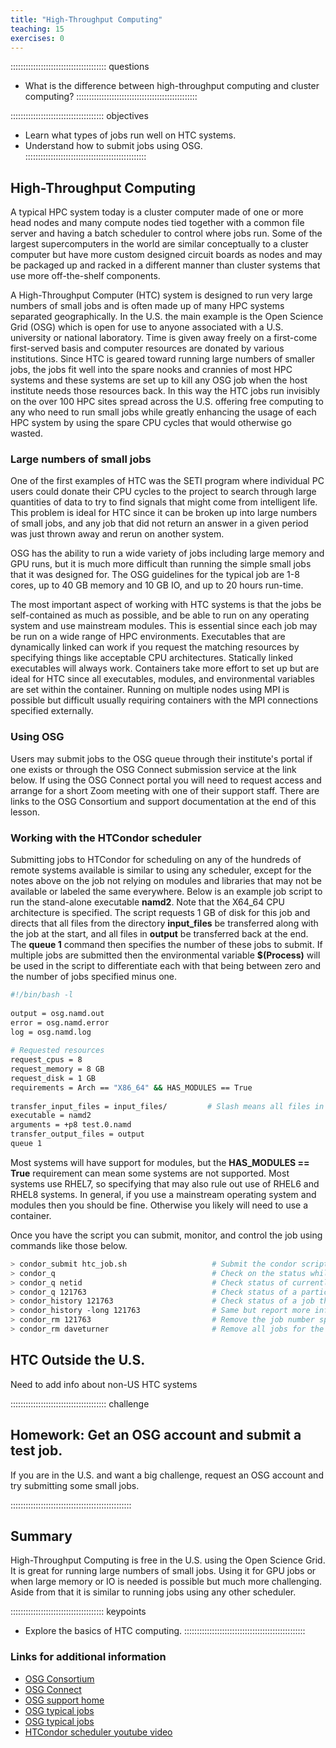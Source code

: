 ```yaml
---
title: "High-Throughput Computing"
teaching: 15
exercises: 0
---
```


:::::::::::::::::::::::::::::::::::::: questions
- What is the difference between high-throughput computing and cluster computing?
::::::::::::::::::::::::::::::::::::::::::::::::

::::::::::::::::::::::::::::::::::::: objectives
- Learn what types of jobs run well on HTC systems.
- Understand how to submit jobs using OSG.
::::::::::::::::::::::::::::::::::::::::::::::::


## High-Throughput Computing

A typical HPC system today is a cluster computer made of one or
more head nodes and many compute nodes tied together with a common
file server and having a batch scheduler to control where jobs run.
Some of the largest supercomputers in the world are similar conceptually
to a cluster computer but have more custom designed circuit boards as
nodes and may be packaged up and racked in a different manner than
cluster systems that use more off-the-shelf components.

A High-Throughput Computer (HTC) system is designed to run very
large numbers of small jobs and is often made up of many HPC
systems separated geographically.
In the U.S. the main example is the Open Science Grid (OSG)
which is open for use to anyone associated with a U.S. university
or national laboratory.
Time is given away freely on a first-come first-served basis
and computer resources are donated by various institutions.
Since HTC is geared toward running large numbers of smaller jobs,
the jobs fit well into the spare nooks and crannies of most
HPC systems and these systems are set up to kill any OSG job
when the host institute needs those resources back.
In this way the HTC jobs run invisibly on the over 100 HPC sites
spread across the U.S. offering free computing to any who
need to run small jobs while greatly enhancing the usage
of each HPC system by using the spare CPU cycles that would
otherwise go wasted.


### Large numbers of small jobs

One of the first examples of HTC was the SETI program
where individual PC users could donate their CPU cycles
to the project to search through large quantities of
data to try to find signals that might come from 
intelligent life.  This problem is ideal for HTC since
it can be broken up into large numbers of small jobs, and
any job that did not return an answer in a given period was
just thrown away and rerun on another system.

OSG has the ability to run a wide variety of jobs including
large memory and GPU runs, but it is much more difficult than
running the simple small jobs that it was designed for.
The OSG guidelines for the typical job are 
1-8 cores, up to 40 GB memory and 10 GB IO, and up to 20 hours run-time.

The most important aspect of working with HTC systems is that the jobs
be self-contained as much as possible, and be able to run on 
any operating system and use mainstream modules.
This is essential since each job may be run on a wide range of
HPC environments.
Executables that are dynamically linked can work if you request the
matching resources by specifying things like acceptable CPU architectures.
Statically linked executables will always work.
Containers take more effort to set up but are ideal for HTC since
all executables, modules, and environmental variables are set 
within the container.
Running on multiple nodes using MPI is possible but difficult
usually requiring containers with the MPI connections specified
externally.


### Using OSG

Users may submit jobs to the OSG queue through their
institute's portal if one exists or through the
OSG Connect submission service at the link below.
If using the OSG Connect portal you will need to request
access and arrange for a short Zoom meeting with one
of their support staff.
There are links to the OSG Consortium and support documentation
at the end of this lesson.


### Working with the HTCondor scheduler

Submitting jobs to HTCondor for scheduling on any of the 
hundreds of remote systems available is similar to using any
scheduler, except for the notes above on the job not relying on
modules and libraries that may not be available or labeled the same
everywhere.
Below is an example job script to run the stand-alone executable 
**namd2**.
Note that the X64_64 CPU architecture is specified.
The script requests 1 GB of disk for this job and directs
that all files from the directory **input_files** be transferred
along with the job at the start, and all files in **output** be
transferred back at the end.
The **queue 1** command then specifies the number of these jobs
to submit.  If multiple jobs are submitted then the environmental
variable **$(Process)** will be used in the script to differentiate each
with that being between zero and the number of jobs specified minus one.

```bash
#!/bin/bash -l
 
output = osg.namd.out
error = osg.namd.error
log = osg.namd.log
 
# Requested resources
request_cpus = 8
request_memory = 8 GB
request_disk = 1 GB
requirements = Arch == "X86_64" && HAS_MODULES == True
 
transfer_input_files = input_files/         # Slash means all files in that directory
executable = namd2
arguments = +p8 test.0.namd
transfer_output_files = output
queue 1
```

Most systems will have support for modules, but the **HAS_MODULES == True** 
requirement can mean some systems are not supported.
Most systems use RHEL7, so specifying that may also rule out use
of RHEL6 and RHEL8 systems.  In general, if you use a mainstream 
operating system and modules then you should be fine.
Otherwise you likely will need to use a container.

Once you have the script you can submit, monitor, and
control the job using commands like those below.

```bash
> condor_submit htc_job.sh                   # Submit the condor script to the queue
> condor_q                                   # Check on the status while in the queue
> condor_q netid                             # Check status of currently running jobs
> condor_q 121763                            # Check status of a particular job
> condor_history 121763                      # Check status of a job that is completed
> condor_history -long 121763                # Same but report more info
> condor_rm 121763                           # Remove the job number specified
> condor_rm daveturner                       # Remove all jobs for the given username
```


## HTC Outside the U.S.

Need to add info about non-US HTC systems

:::::::::::::::::::::::::::::::::::::: challenge

## Homework: Get an OSG account and submit a test job.
If you are in the U.S. and want a big challenge, request an OSG account and
try submitting some small jobs.

::::::::::::::::::::::::::::::::::::::::::::::::

## Summary

High-Throughput Computing is free in the U.S. using the Open Science Grid.
It is great for running large numbers of small jobs.
Using it for GPU jobs or when large memory or IO is needed is possible
but much more challenging.
Aside from that it is similar to running jobs using any other scheduler.

::::::::::::::::::::::::::::::::::::: keypoints
- Explore the basics of HTC computing.
::::::::::::::::::::::::::::::::::::::::::::::::

### Links for additional information

* [OSG Consortium](https://osg-htc.org)
* [OSG Connect](https://connect.osg-htc.org)
* [OSG support home](https://support.opensciencegrid.org/support/home)
* [OSG typical jobs](https://osg-htc.org/services/open_science_pool.html)
* [OSG typical jobs](https://support.opensciencegrid.org/support/solutions/articles/5000632058-is-the-open-science-grid-for-you-)
* [HTCondor scheduler youtube video](https://www.youtube.com/watch?v=oMAvxsFJaw4)


